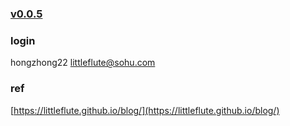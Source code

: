 ### [v0.0.5](https://github.com/hongzhong22/home/edit/master/README.md)
### login
hongzhong22
littleflute@sohu.com

### ref
[https://littleflute.github.io/blog/](https://littleflute.github.io/blog/)
